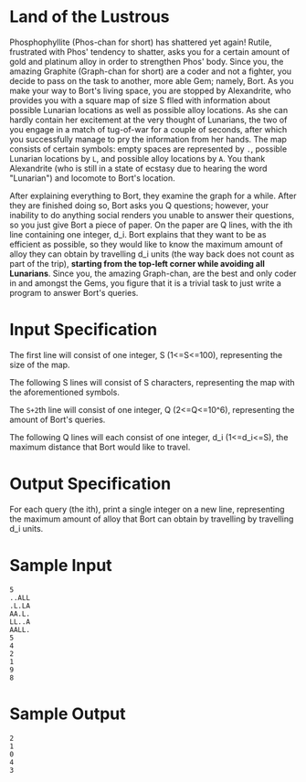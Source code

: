 # Land of the Lustrous
Phosphophyllite (Phos-chan for short) has shattered yet again! Rutile, frustrated with Phos' tendency to shatter, asks you for a certain amount of gold and platinum alloy in order to strengthen Phos' body. Since you, the amazing Graphite (Graph-chan for short) are a coder and not a fighter, you decide to pass on the task to another, more able Gem; namely, Bort. As you make your way to Bort's living space, you are stopped by Alexandrite, who provides you with a square map of size S flled with information about possible Lunarian locations as well as possible alloy locations. As she can hardly contain her excitement at the very thought of Lunarians, the two of you engage in a match of tug-of-war for a couple of seconds, after which you successfully manage to pry the information from her hands. The map consists of certain symbols: empty spaces are represented by `.`, possible Lunarian locations by `L`, and possible alloy locations by `A`. You thank Alexandrite (who is still in a state of ecstasy due to hearing the word "Lunarian") and locomote to Bort's location. 

After explaining everything to Bort, they examine the graph for a while. After they are finished doing so, Bort asks you Q questions; however, your inability to do anything social renders you unable to answer their questions, so you just give Bort a piece of paper. On the paper are Q lines, with the ith line containing one integer, d_i. Bort explains that they want to be as efficient as possible, so they would like to know the maximum amount of alloy they can obtain by travelling d_i units (the way back does not count as part of the trip), **starting from the top-left corner while avoiding all Lunarians**. Since you, the amazing Graph-chan, are the best and only coder in and amongst the Gems, you figure that it is a trivial task to just write a program to answer Bort's queries.

# Input Specification
The first line will consist of one integer, S (1<=S<=100), representing the size of the map.

The following S lines will consist of S characters, representing the map with the aforementioned symbols.

The `S+2`th line will consist of one integer, Q (2<=Q<=10^6), representing the amount of Bort's queries.

The following Q lines will each consist of one integer, d_i (1<=d_i<=S), the maximum distance that Bort would like to travel.

# Output Specification
For each query (the ith), print a single integer on a new line, representing the maximum amount of alloy that Bort can obtain by travelling by travelling d_i units.

# Sample Input
```
5
..ALL
.L.LA
AA.L.
LL..A
AALL.
5
4
2
1
9
8
```

# Sample Output
```
2
1
0
4
3
```
